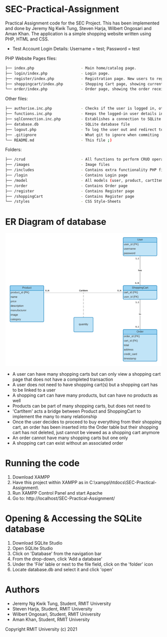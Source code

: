 # SEC-Practical-Assignment
Practical Assignment code for the SEC Project. This has been implemented and done by Jeremy Ng Kwik Tung, Steven Harja, Wilbert Ongosari and Aman Khan. The application is a simple shopping website written using PHP, HTML and CSS.

* Test Account Login Details: Username = test; Password = test

PHP Website Pages files:
```bash
├── index.php                     - Main home/catalog page.
├── login/index.php               - Login page.
├── register/index.php            - Registration page. New users to register here.
├── shoppingcart/index.php        - Shopping Cart page, showing current user\'s shopping cart.
└── order/index.php               - Order page, showing the order receipt after a successful payment.                  
```

Other files:
```bash
├── authorise.inc.php             - Checks if the user is logged in, otherwise it heads to the login page
├── functions.inc.php             - Keeps the logged-in user details in current session
├── sqlConnection.inc.php         - Establishes a connection to SQLite database
├── database.db                   - SQLite database file
├── logout.php                    - To log the user out and redirect to login page.
├── .gitignore                    - What git to ignore when commiting
└── README.md                     - This file ;)
```

Folders:
```bash
├── /crud                         - All functions to perform CRUD operation to the database
├── /images                       - Image files
├── /includes                     - Contains extra functionality PHP files
├── /login                        - Contains Login page
├── /model                        - All models (user, product, cartItem, shoppingCart, order) representing a parallel to the database tables
├── /order                        - Contains Order page
├── /register                     - Contains Register page
├── /shoppingCart                 - Contains Register page
└── /styles                       - CSS Style-Sheets
```
# ER Diagram of database
![img.png](images/er_diagram.png)
<br>
 - A user can have many shopping carts but can only view a shopping cart page that does not have a completed transaction
 - A user does not need to have shopping cart(s) but a shopping cart has to be linked to a user
 - A shopping cart can have many products, but can have no products as well
 - Products can be part of many shopping carts, but does not need to
 - 'CartItem' acts a bridge between Product and ShoppingCart to implement the many to many relationship
 - Once the user decides to proceed to buy everything from their shopping cart, an order has been inserted into the Order table but their shopping cart has not deleted, just cannot be viewed as a shopping cart anymore
 - An order cannot have many shopping carts but one only
 - A shopping cart can exist without an associated order

# Running the code
1. Download XAMPP
2. Have this project within XAMPP as in C:\xampp\htdocs\SEC-Practical-Assignment\
3. Run XAMPP Control Panel and start Apache
4. Go to: http://localhost/SEC-Practical-Assignment/

# Opening & Accessing the SQLite database
1. Download SQLite Studio
2. Open SQLite Studio
3. Click on 'Database' from the navigation bar
4. From the drop-down, click 'Add a database'
5. Under the 'File' lable or next to the file field, click on the 'folder' icon
6. Locate database.db and select it and click 'open'

# Authors
* Jeremy Ng Kwik Tung, Student, RMIT University
* Steven Harja, Student, RMIT University
* Wilbert Ongosari, Student, RMIT University
* Aman Khan, Student, RMIT University

Copyright RMIT University (c) 2021

